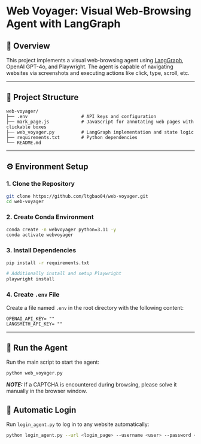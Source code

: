 # Web Voyager: Visual Web-Browsing Agent with LangGraph

## 🚀 Overview
This project implements a visual web-browsing agent using [LangGraph](https://github.com/langchain-ai/langgraph), OpenAI GPT-4o, and Playwright. The agent is capable of navigating websites via screenshots and executing actions like click, type, scroll, etc.

---

## 📁 Project Structure
```
web-voyager/
├── .env                    # API keys and configuration 
├── mark_page.js            # JavaScript for annotating web pages with clickable boxes
├── web_voyager.py          # LangGraph implementation and state logic
├── requirements.txt        # Python dependencies
└── README.md           
```

---

## ⚙️ Environment Setup 

### 1. Clone the Repository
```bash
git clone https://github.com/ltgbao04/web-voyager.git
cd web-voyager
```

### 2. Create Conda Environment
```bash
conda create -n webvoyager python=3.11 -y
conda activate webvoyager
```

### 3. Install Dependencies
```bash
pip install -r requirements.txt

# Additionally install and setup Playwright
playwright install
```

### 4. Create `.env` File
Create a file named `.env` in the root directory with the following content:
```env
OPENAI_API_KEY= ""
LANGSMITH_API_KEY= ""  
```

---

## 🏃 Run the Agent
Run the main script to start the agent:
```bash
python web_voyager.py
```

**_NOTE:_**  If a CAPTCHA is encountered during browsing, please solve it manually in the browser window.
## 🔐 Automatic Login
Run `login_agent.py` to log in to any website automatically:
```bash
python login_agent.py --url <login_page> --username <user> --password <pass>
```

